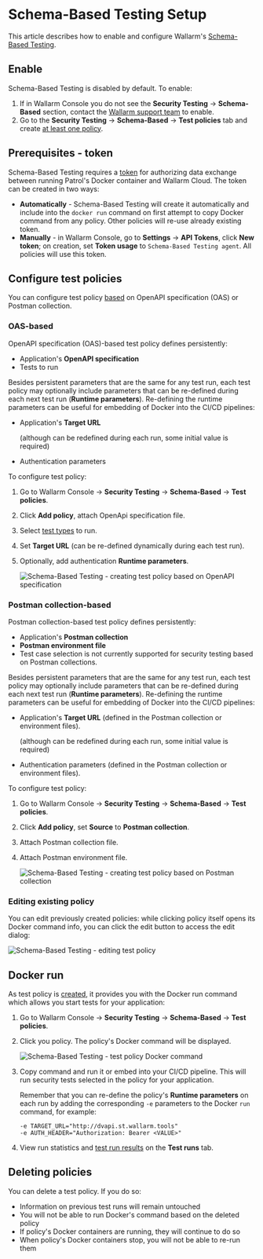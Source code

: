 # Schema-Based Testing Setup

This article describes how to enable and configure Wallarm's [Schema-Based Testing](overview.md).

## Enable

Schema-Based Testing is disabled by default. To enable:

1. If in Wallarm Console you do not see the **Security Testing** → **Schema-Based** section, contact the [Wallarm support team](https://support.wallarm.com/) to enable.
1. Go to the **Security Testing** → **Schema-Based** → **Test policies** tab and create [at least one policy](#configure-test-policies).

## Prerequisites - token

Schema-Based Testing requires a [token](../../user-guides/settings/api-tokens.md) for authorizing data exchange between running Patrol's Docker container and Wallarm Cloud. The token can be created in two ways:

* **Automatically** - Schema-Based Testing will create it automatically and include into the `docker run` command on first attempt to copy Docker command from any policy. Other policies will re-use already existing token.
* **Manually** - in Wallarm Console, go to **Settings** → **API Tokens**, click **New token**; on creation, set **Token usage** to `Schema-Based Testing agent`. All policies will use this token.

## Configure test policies

You can configure test policy [based](overview.md#test-basis) on OpenAPI specification (OAS) or Postman collection.

### OAS-based

OpenAPI specification (OAS)-based test policy defines persistently:

* Application's **OpenAPI specification**
* Tests to run

Besides persistent parameters that are the same for any test run, each test policy may optionally include parameters that can be re-defined during each next test run (**Runtime parameters**). Re-defining the runtime parameters can be useful for embedding of Docker into the CI/CD pipelines:

* Application's **Target URL**

    (although can be redefined during each run, some initial value is required)

* Authentication parameters

To configure test policy:

1. Go to Wallarm Console → **Security Testing** → **Schema-Based** → **Test policies**.
1. Click **Add policy**, attach OpenApi specification file.
1. Select [test types](overview.md#test-types) to run.
1. Set **Target URL** (can be re-defined dynamically during each test run).
1. Optionally, add authentication **Runtime parameters**.

    ![Schema-Based Testing - creating test policy based on OpenAPI specification](../../images/vulnerability-detection/apitp-policy-create.png)

### Postman collection-based

Postman collection-based test policy defines persistently:

* Application's **Postman collection**
* **Postman environment file**
* Test case selection is not currently supported for security testing based on Postman collections.

Besides persistent parameters that are the same for any test run, each test policy may optionally include parameters that can be re-defined during each next test run (**Runtime parameters**). Re-defining the runtime parameters can be useful for embedding of Docker into the CI/CD pipelines:

* Application's **Target URL** (defined in the Postman collection or environment files).

    (although can be redefined during each run, some initial value is required)

* Authentication parameters (defined in the Postman collection or environment files).

To configure test policy:

1. Go to Wallarm Console → **Security Testing** → **Schema-Based** → **Test policies**.
1. Click **Add policy**, set **Source** to **Postman collection**.
1. Attach Postman collection file.
1. Attach Postman environment file.

    ![Schema-Based Testing - creating test policy based on Postman collection](../../images/vulnerability-detection/apitp-policy-create-postman.png)

### Editing existing policy

You can edit previously created policies: while clicking policy itself opens its Docker command info, you can click the edit button to access the edit dialog:

![Schema-Based Testing - editing test policy](../../images/vulnerability-detection/sbt-policy-edit.png)

## Docker run

As test policy is [created](#configure-test-policies), it provides you with the Docker run command which allows you start tests for your application:

1. Go to Wallarm Console → **Security Testing** → **Schema-Based** → **Test policies**.
1. Click you policy. The policy's Docker command will be displayed.

    ![Schema-Based Testing - test policy Docker command](../../images/vulnerability-detection/sbt-policy-docker-command.png)

1. Copy command and run it or embed into your CI/CD pipeline. This will run security tests selected in the policy for your application.

    Remember that you can re-define the policy's **Runtime parameters** on each run by adding the corresponding `-e` parameters to the Docker `run` command, for example:

    ```
    -e TARGET_URL="http://dvapi.st.wallarm.tools" 
    -e AUTH_HEADER="Authorization: Bearer <VALUE>"
    ```
    
1. View run statistics and [test run results](explore.md) on the **Test runs** tab.

## Deleting policies

You can delete a test policy. If you do so:

* Information on previous test runs will remain untouched
* You will not be able to run Docker's command based on the deleted policy
* If policy's Docker containers are running, they will continue to do so
* When policy's Docker containers stop, you will not be able to re-run them
